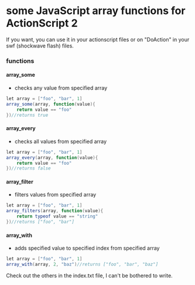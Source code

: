 # some JavaScript array functions for ActionScript 2

If you want, you can use it in your actionscript files or on "DoAction" in your swf (shockwave flash) files.

### functions
#### array_some
- checks any value from specified array
```as
let array = ["foo", "bar", 1]
array_some(array, function(value){
    return value == "foo"
})//returns true
```
#### array_every
- checks all values from specified array
```as
let array = ["foo", "bar", 1]
array_every(array, function(value){
    return value == "foo"
})//returns false
```
#### array_filter
- filters values from specified array
```as
let array = ["foo", "bar", 1]
array_filters(array, function(value){
    return typeof value == "string"
})//returns ["foo", "bar"]
```
#### array_with
- adds specified value to specified index from specified array
```as
let array = ["foo", "bar", 1]
array_with(array, 2, "baz")//returns ["foo", "bar", "baz"]
```
Check out the others in the index.txt file, I can't be bothered to write.
